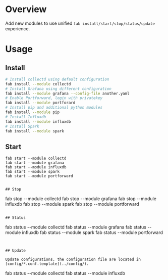 Overview
========
Add new modules to use unified `fab install/start/stop/status/update` experience.

# Usage

## Install

```bash
# Install collectd using default configuration
fab install --module collectd
# Install Grafana using different configuration
fab install --module grafana --config-file another.yaml
# Enable Portforward, login with privatekey
fab install --module portforard
# Install pip and additional python modules
fab install --module pip
# Install Influxdb
fab install --module influxdb
# Install Spark
fab install --module spark
```

## Start

```
fab start --module collectd
fab start --module grafana
fab start --module influxdb
fab start --module spark
fab start --module portforward
```
```

## Stop

```
fab stop --module collectd
fab stop --module grafana
fab stop --module influxdb
fab stop --module spark
fab stop --module portforward
```

## Status

```
fab status --module collectd
fab status --module grafana
fab status --module influxdb
fab status --module spark
fab status --module portforward
```


## Update

Update configurations, the configuration file are located in [config/*.conf.template](../config/).

```
fab status --module collectd
fab status --module influxdb
```